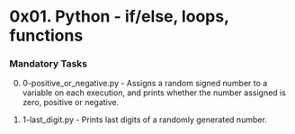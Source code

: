 # 0x01. Python - if/else, loops, functions

### Mandatory Tasks
0. 0-positive_or_negative.py - Assigns a random signed number to a variable on each execution, and prints whether the number assigned is zero, positive or negative.

1. 1-last_digit.py - Prints last digits of a randomly generated number.